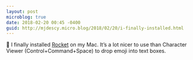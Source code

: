 ```yaml
---
layout: post
microblog: true
date: 2018-02-20 00:45 -0400
guid: http://mjdescy.micro.blog/2018/02/20/i-finally-installed.html
---
```

🚀 I finally installed [Rocket](http://rocket.wolves.fm/r/SJ8HO7KDM) on my Mac. It’s a lot nicer to use than Character Viewer (Control+Command+Space) to drop emoji into text boxes.
